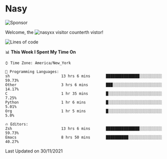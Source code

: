# Nasy

<!--
<p align="center">
<img height="200" src="https://github-readme-stats.vercel.app/api?username=nasyxx&count_private=true&show_icons=true&theme=dracula&include_all_commits=true"/>
<img height="200" src="https://github-readme-stats.vercel.app/api/top-langs/?username=nasyxx&theme=dracula&hide=html,jupyter+notebook&count_private=true&show_icons=true"/>
</p>

  
----------------
-->

![Sponsor](https://img.shields.io/static/v1.svg?label=Sponsor&message=%E2%9D%A4&logo=GitHub&style=flat&color=pink)
 
Welcome, the ![nasyxx visitor counter](https://count.getloli.com/get/@nasyxx?theme=rule34)th vistor!
 
<!--START_SECTION:waka-->
![Lines of code](https://img.shields.io/badge/From%20Hello%20World%20I%27ve%20Written-5.4%20million%20lines%20of%20code-blue)

📊 **This Week I Spent My Time On** 

```text
⌚︎ Time Zone: America/New_York

💬 Programming Languages: 
sh                       13 hrs 6 mins       ███████████████░░░░░░░░░░   59.73% 
Other                    3 hrs 6 mins        ███░░░░░░░░░░░░░░░░░░░░░░   14.17% 
C                        1 hr 35 mins        █░░░░░░░░░░░░░░░░░░░░░░░░   7.25% 
Python                   1 hr 6 mins         █░░░░░░░░░░░░░░░░░░░░░░░░   5.01% 
Org                      1 hr 5 mins         █░░░░░░░░░░░░░░░░░░░░░░░░   5.0%

🔥 Editors: 
Zsh                      13 hrs 6 mins       ███████████████░░░░░░░░░░   59.73% 
Emacs                    8 hrs 50 mins       ██████████░░░░░░░░░░░░░░░   40.27%

```


 Last Updated on 30/11/2021
<!--END_SECTION:waka-->

<!-- ![visitors](https://visitor-badge.laobi.icu/badge?page_id=nasyxx.nasyxx) -->
